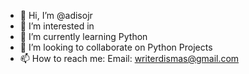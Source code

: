 - 👋 Hi, I’m @adisojr
- 👀 I’m interested in 
- 🌱 I’m currently learning Python
- 💞️ I’m looking to collaborate on Python Projects
- 📫 How to reach me: Email: writerdismas@gmail.com

<!---
adisojr/adisojr is a ✨ special ✨ repository because its `README.md` (this file) appears on your GitHub profile.
You can click the Preview link to take a look at your changes.
--->
